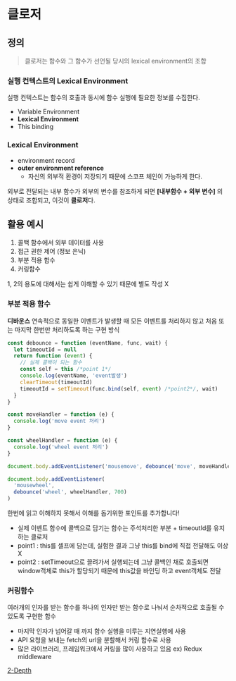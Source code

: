 # 클로저

## 정의

> 클로저는 함수와 그 함수가 선언될 당시의 lexical environment의 조합

### 실행 컨텍스트의 Lexical Environment

실행 컨텍스트는 함수의 호출과 동시에 함수 실행에 필요한 정보를 수집한다.

- Variable Environment
- **Lexical Environment**
- This binding

### Lexical Environment

- environment record
- **outer environment reference**
  - 자신의 외부적 환경이 저장되기 때문에 스코프 체인이 가능하게 한다.

외부로 전달되는 내부 함수가 외부의 변수를 참조하게 되면 **[내부함수 + 외부 변수]** 의 상태로 조합되고, 이것이 **클로저**다.

## 활용 예시

1. 콜백 함수에서 외부 데이터를 사용
2. 접근 권한 제어 (정보 은닉)
3. 부분 적용 함수
4. 커링함수

1, 2의 용도에 대해서는 쉽게 이해할 수 있기 때문에 별도 작성 X

### 부분 적용 함수

**디바운스**
연속적으로 동일한 이벤트가 발생할 때 모든 이벤트를 처리하지 않고 처음 또는 마지막 한번만 처리하도록 하는 구현 방식

```javascript
const debounce = function (eventName, func, wait) {
  let timeoutId = null
  return function (event) {
    // 실제 콜백이 되는 함수
    const self = this /*point 1*/
    console.log(eventName, 'event발생')
    clearTimeout(timeoutId)
    timeoutId = setTimeout(func.bind(self, event) /*point2*/, wait)
  }
}

const moveHandler = function (e) {
  console.log('move event 처리')
}

const wheelHandler = function (e) {
  console.log('wheel event 처리')
}

document.body.addEventListener('mousemove', debounce('move', moveHandler, 500))

document.body.addEventListener(
  'mousewheel',
  debounce('wheel', wheelHandler, 700)
)
```

한번에 읽고 이해하지 못해서 이해를 돕기위한 포인트를 추가합니다!

- 실제 이벤트 함수에 콜백으로 담기는 함수는 주석처리한 부분 + timeoutId를 유지하는 클로저
- point1 : this를 셀프에 담는데, 실험한 결과 그냥 this를 bind에 직접 전달해도 이상 X
- point2 : setTimeout으로 끌려가서 실행되는데 그냥 콜백인 채로 호출되면 window객체로 this가 할당되기 때문에 this값을 바인딩 하고 event객체도 전달

### 커링함수

여러개의 인자를 받는 함수를 하나의 인자만 받는 함수로 나눠서 순차적으로 호출될 수 있도록 구현한 함수

- 마지막 인자가 넘어갈 때 까지 함수 실행을 미루는 지연실행에 사용
- API 요청을 보내는 fetch의 url을 분할해서 커링 함수로 사용
- 많은 라이브러리, 프레임워크에서 커링을 많이 사용하고 있음 ex) Redux middleware

[2-Depth](https://enchanting-sunstone-014.notion.site/MVC-Flux-Redux-Redux-Middleware-b269c603858b40e09abf85fa42969188)
